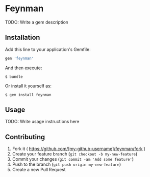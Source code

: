 # Feynman

TODO: Write a gem description

## Installation

Add this line to your application's Gemfile:

```ruby
gem 'feynman'
```

And then execute:

    $ bundle

Or install it yourself as:

    $ gem install feynman

## Usage

TODO: Write usage instructions here

## Contributing

1. Fork it ( https://github.com/[my-github-username]/feynman/fork )
2. Create your feature branch (`git checkout -b my-new-feature`)
3. Commit your changes (`git commit -am 'Add some feature'`)
4. Push to the branch (`git push origin my-new-feature`)
5. Create a new Pull Request
